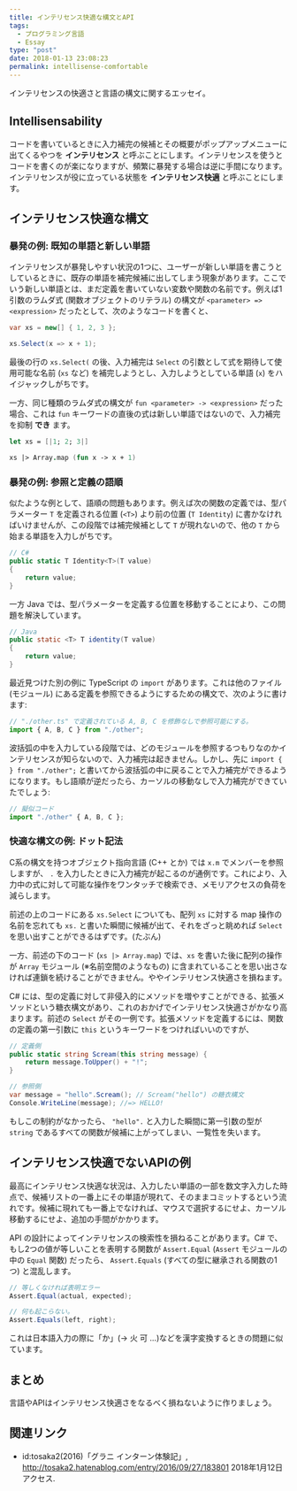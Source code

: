 ```yaml
---
title: インテリセンス快適な構文とAPI
tags:
  - プログラミング言語
  - Essay
type: "post"
date: 2018-01-13 23:08:23
permalink: intellisense-comfortable
---
```


インテリセンスの快適さと言語の構文に関するエッセイ。

<!--more-->

## Intellisensability

コードを書いているときに入力補完の候補とその概要がポップアップメニューに出てくるやつを **インテリセンス** と呼ぶことにします。インテリセンスを使うとコードを書くのが楽になりますが、頻繁に暴発する場合は逆に手間になります。インテリセンスが役に立っている状態を **インテリセンス快適** と呼ぶことにします。

## インテリセンス快適な構文

### 暴発の例: 既知の単語と新しい単語

インテリセンスが暴発しやすい状況の1つに、ユーザーが新しい単語を書こうとしているときに、既存の単語を補完候補に出してしまう現象があります。ここでいう新しい単語とは、まだ定義を書いていない変数や関数の名前です。例えば1引数のラムダ式 (関数オブジェクトのリテラル) の構文が ``<parameter> => <expression>`` だったとして、次のようなコードを書くと、

```csharp
var xs = new[] { 1, 2, 3 };

xs.Select(x => x + 1);
```

最後の行の ``xs.Select(`` の後、入力補完は `Select` の引数として式を期待して使用可能な名前 (`xs` など) を補完しようとし、入力しようとしている単語 (`x`) をハイジャックしがちです。

一方、同じ種類のラムダ式の構文が ``fun <parameter> -> <expression>`` だった場合、これは `fun` キーワードの直後の式は新しい単語ではないので、入力補完を抑制 **でき** ます。

```fsharp
let xs = [|1; 2; 3|]

xs |> Array.map (fun x -> x + 1)
```

### 暴発の例: 参照と定義の語順

似たような例として、語順の問題もあります。例えば次の関数の定義では、型パラメーター `T` を定義される位置 (``<T>``) より前の位置 (`T Identity`) に書かなければいけませんが、この段階では補完候補として `T` が現れないので、他の `T` から始まる単語を入力しがちです。

```csharp
// C#
public static T Identity<T>(T value)
{
    return value;
}
```

一方 Java では、型パラメーターを定義する位置を移動することにより、この問題を解決しています。

```java
// Java
public static <T> T identity(T value)
{
    return value;
}
```

最近見つけた別の例に TypeScript の `import` があります。これは他のファイル (モジュール) にある定義を参照できるようにするための構文で、次のように書けます:

```typescript
// "./other.ts" で定義されている A, B, C を修飾なしで参照可能にする。
import { A, B, C } from "./other";
```

波括弧の中を入力している段階では、どのモジュールを参照するつもりなのかインテリセンスが知らないので、入力補完は起きません。しかし、先に ``import { } from "./other";`` と書いてから波括弧の中に戻ることで入力補完ができるようになります。もし語順が逆だったら、カーソルの移動なしで入力補完ができていたでしょう:

```typescript
// 擬似コード
import "./other" { A, B, C };
```

### 快適な構文の例: ドット記法

C系の構文を持つオブジェクト指向言語 (C++ とか) では ``x.m`` でメンバーを参照しますが、 `.` を入力したときに入力補完が起こるのが通例です。これにより、入力中の式に対して可能な操作をワンタッチで検索でき、メモリアクセスの負荷を減らします。

前述の上のコードにある ``xs.Select`` についても、配列 `xs` に対する map 操作の名前を忘れても ``xs.`` と書いた瞬間に候補が出て、それをざっと眺めれば `Select` を思い出すことができるはずです。(たぶん)

一方、前述の下のコード (``xs |> Array.map``) では、`xs` を書いた後に配列の操作が `Array` モジュール (※名前空間のようなもの) に含まれていることを思い出さなければ連鎖を続けることができません。ややインテリセンス快適さを損ねます。

C# には、型の定義に対して非侵入的にメソッドを増やすことができる、拡張メソッドという糖衣構文があり、これのおかげでインテリセンス快適さがかなり高まります。前述の `Select` がその一例です。拡張メソッドを定義するには、関数の定義の第一引数に `this` というキーワードをつければいいのですが、

```csharp
// 定義側
public static string Scream(this string message) {
    return message.ToUpper() + "!";
}

// 参照側
var message = "hello".Scream(); // Scream("hello") の糖衣構文
Console.WriteLine(message); //=> HELLO!
```

もしこの制約がなかったら、 ``"hello".`` と入力した瞬間に第一引数の型が `string` であるすべての関数が候補に上がってしまい、一覧性を失います。

## インテリセンス快適でないAPIの例

最高にインテリセンス快適な状況は、入力したい単語の一部を数文字入力した時点で、候補リストの一番上にその単語が現れて、そのままコミットするという流れです。候補に現れても一番上でなければ、マウスで選択するにせよ、カーソル移動するにせよ、追加の手間がかかります。

API の設計によってインテリセンスの検索性を損ねることがあります。C# で、もし2つの値が等しいことを表明する関数が `Assert.Equal` (`Assert` モジュールの中の `Equal` 関数) だったら、 `Assert.Equals` (すべての型に継承される関数の1つ) と混乱します。

```csharp
// 等しくなければ表明エラー
Assert.Equal(actual, expected);

// 何も起こらない。
Assert.Equals(left, right);
```

これは日本語入力の際に「か」(→ 火 可 ...)などを漢字変換するときの問題に似ています。

## まとめ

言語やAPIはインテリセンス快適さをなるべく損ねないように作りましょう。

## 関連リンク

- id:tosaka2(2016)「グラニ インターン体験記」, <http://tosaka2.hatenablog.com/entry/2016/09/27/183801> 2018年1月12日アクセス.
